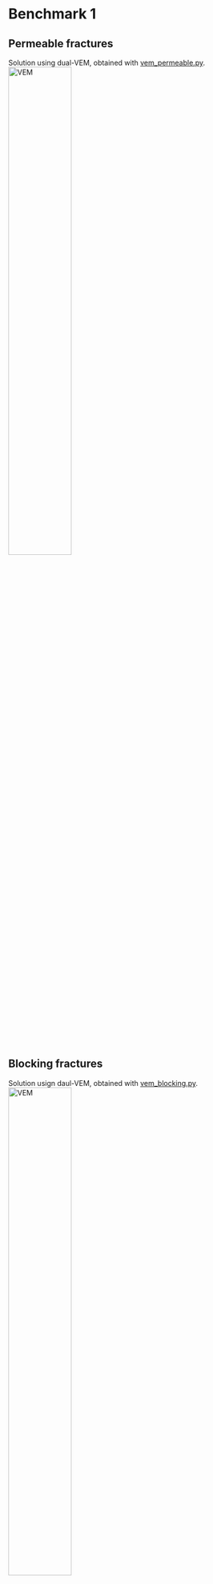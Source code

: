 # Benchmark 1

## Permeable fractures
Solution using dual-VEM, obtained with [vem_permeable.py](vem_permeable.py). <br>
<img src="vem_permeable.png" alt="VEM"  width="50%"/>

## Blocking fractures
Solution usign daul-VEM, obtained with [vem_blocking.py](vem_blocking.py). <br>
<img src="vem_blocking.png" alt="VEM"  width="50%"/>

